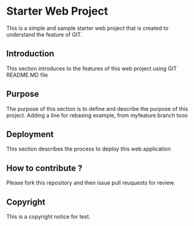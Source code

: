 # Starter Web Project

This is a simple and sample starter web project that is created to understand the feature of GIT.

## Introduction

This section introduces to the features of this web project using GIT README.MD file

## Purpose

The purpose of this section is to define and describe the purpose of this project.
Adding a line for rebasing example, from myfeature branch tooo
## Deployment

This section describes the process to deploy this web application
## How to contribute ?

 Please fork this repository and then issue pull reuquests for review.

## Copyright

This is a copyright notice for test.

